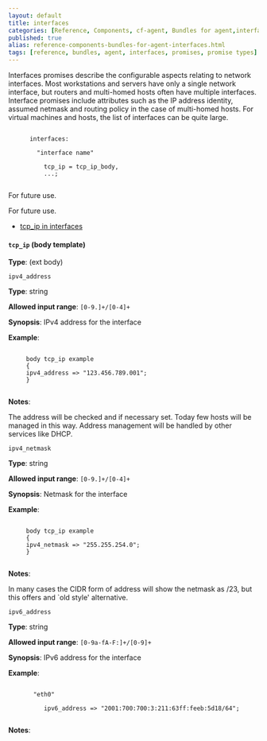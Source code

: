 ```yaml
---
layout: default
title: interfaces
categories: [Reference, Components, cf-agent, Bundles for agent,interfaces]
published: true
alias: reference-components-bundles-for-agent-interfaces.html
tags: [reference, bundles, agent, interfaces, promises, promise types]
---
```


Interfaces promises describe the configurable aspects relating to
network interfaces. Most workstations and servers have only a single
network interface, but routers and multi-homed hosts often have multiple
interfaces. Interface promises include attributes such as the IP address
identity, assumed netmask and routing policy in the case of multi-homed
hosts. For virtual machines and hosts, the list of interfaces can be
quite large.

```cf3
     
      interfaces:
     
        "interface name"
     
          tcp_ip = tcp_ip_body,
          ...;
     
```

  

For future use.

  

For future use.

-   [tcp\_ip in interfaces](#tcp_005fip-in-interfaces)

#### `tcp_ip` (body template)

**Type**: (ext body)

`ipv4_address`

**Type**: string

**Allowed input range**: `[0-9.]+/[0-4]+`

**Synopsis**: IPv4 address for the interface

**Example**:  
   

```cf3
     
     body tcp_ip example
     {
     ipv4_address => "123.456.789.001";
     }
     
```

**Notes**:  
   

The address will be checked and if necessary set. Today few hosts will
be managed in this way. Address management will be handled by other
services like DHCP.   

`ipv4_netmask`

**Type**: string

**Allowed input range**: `[0-9.]+/[0-4]+`

**Synopsis**: Netmask for the interface

**Example**:  
   

```cf3
     
     body tcp_ip example
     {
     ipv4_netmask => "255.255.254.0";
     }
     
```

**Notes**:  
   

In many cases the CIDR form of address will show the netmask as /23, but
this offers and \`old style' alternative.   

`ipv6_address`

**Type**: string

**Allowed input range**: `[0-9a-fA-F:]+/[0-9]+`

**Synopsis**: IPv6 address for the interface

**Example**:  
   

```cf3
     
       "eth0"
     
          ipv6_address => "2001:700:700:3:211:63ff:feeb:5d18/64";
     
```

**Notes**:  
   
